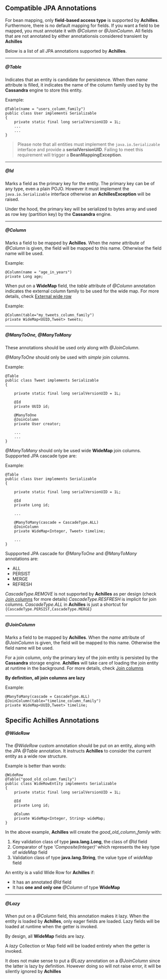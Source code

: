 ## Compatible JPA Annotations

 For bean mapping, only **field-based access type** is supported by **Achilles**. Furthermore, there is no default mapping 
 for fields. If you want a field to be mapped, you must annotate it with *@Column* or *@JoinColumn*. All fields that are not
 annotated by either annotationsis considered transient by **Achilles**
 
 Below is a list of all JPA annotations supported by **Achilles**.    
 
---------------------------------------  
##### @Table

 Indicates that an entity is candidate for persistence. When then *name* attribute is filled, it indicates the name
 of the column family used by by the **Cassandra** engine to store this entity.
 
 Example:
 
	@Table(name = "users_column_family")
	public class User implements Serializable
	{
		private static final long serialVersionUID = 1L;
		...
		...
	}

>	Please note that all entities must implement the `java.io.Serializable`	interface and provide a **serialVersionUID**.
	Failing to meet this requirement will trigger a **BeanMappingException**.
   
   
---------------------------------------	
##### @Id

 Marks a field as the primary key for the entity. The primary key can be of any type, even a plain POJO. However it must 
 implement the `java.io.Serializable` interface otherwise an **AchillesException** will be raised.

 Under the hood, the primary key will be serialized to bytes array and  used as row key (partition key) by the **Cassandra**
 engine.
   

---------------------------------------
##### @Column

 Marks a field to be mapped by **Achilles**. When the *name* attribute of *@Column* is given, the field
 will be mapped to this name. Otherwise the field name will be used.

 Example:

	@Column(name = "age_in_years")
	private Long age; 

 When put on a **WideMap** field, the *table* attribute of *@Column* annotation indicates the external column family to
 be used for the wide map. For more details, check [External wide row](/doanduyhai/achilles/tree/master/documentation/externalWideRow.markdown) 

 Example:

	@Column(table="my_tweets_column_family")
	private WideMap<UUID,Tweet> tweets;
   
   
---------------------------------------	
##### @ManyToOne, @ManyToMany

 These annotations should be used only along with *@JoinColumn*.
 
 *@ManyToOne* should only be used with *simple* join columns. 

 Example:
 
	@Table
	public class Tweet implements Serializable
	{

		private static final long serialVersionUID = 1L;

		@Id
		private UUID id;

		@ManyToOne
		@JoinColumn
		private User creator;
		
		...
		...
	}	

	
 *@ManyToMany* should only be used wide **WideMap** join columns. Suppported JPA cascade type are:

 Example: 
 
	@Table
	public class User implements Serializable
	{

		private static final long serialVersionUID = 1L;

		@Id
		private Long id;

		...

		@ManyToMany(cascade = CascadeType.ALL)
		@JoinColumn
		private WideMap<Integer, Tweet> timeline;

		...
	}	

 Suppported JPA cascade for *@ManyToOne* and *@ManyToMany* annotations are:
 
 * ALL
 * PERSIST
 * MERGE
 * REFRESH 

 *CascadeType.REMOVE* is not supported by **Achilles** as per design (check [Join columns](/doanduyhai/achilles/tree/master/documentation/joinColumns.markdown) for more details)
 *CascadeType.RESFRESH* is implicit for join columns.
 *CascadeType.ALL* in **Achilles** is just a shortcut for `{CascadeType.PERSIST,CascadeType.MERGE}`
   
   
---------------------------------------	
##### @JoinColumn	

 Marks a field to be mapped by **Achilles**. When the *name* attribute of *@JoinColumn* is given, the field
 will be mapped to this name. Otherwise the field name will be used.
 
 For a join column, only the primary key of the join entity is persisted by the **Cassandra** storage engine. 
 **Achilles** will take care of loading the join entity at runtime in the background. For more details, check
 [Join columns](/doanduyhai/achilles/tree/master/documentation/joinColumns.markdown)
 
 **By definition, all join columns are lazy**
 
 Example:

	@ManyToMany(cascade = CascadeType.ALL)
	@JoinColumn(table="timeline_column_family")
	private WideMap<UUID,Tweet> timeline;

## Specific Achilles Annotations	

##### @WideRow

 The *@WideRow* custom annotation should be put on an entity, along with the JPA *@Table* annotation. It instructs
 **Achilles** to consider the current entity as a wide row structure.
 
 Example is better than words:
 
	@WideRow
	@Table("good_old_column_family")
	public class WideRowEntity implements Serializable
	{
		private static final long serialVersionUID = 1L;

		@Id
		private Long id;

		@Column
		private WideMap<Integer, String> wideMap;
	} 

 In the above example, **Achilles** will create the *good_old_column_family* with:
 
 1. Key validation class of type **java.lang.Long**, the class of *@Id* field
 2. Comparator of type *'Composite(Integer)'* which represents the key type of *wideMap* field
 3. Validation class of type **java.lang.String**, the value type of *wideMap* field

   
 An entity is a valid Wide Row for **Achilles** if:

 - It has an annotated *@Id* field
 - It has **one and only one** *@Column* of type **WideMap** 

---------------------------------------	 
##### @Lazy

 When put on a *@Column* field, this annotation makes it lazy. When the entity is loaded by **Achilles**, only eager 
 fields are loaded. Lazy fields will be loaded at runtime when the getter is invoked.

 By design, all **WideMap** fields are lazy.
 
 A *lazy* Collection or Map field will be loaded entirely when the getter is invoked.
 
 It does not make sense to put a *@Lazy* annotation on a *@JoinColumn* since the latter is lazy by definition. However
 doing so will not raise error, it will be silently ignored by **Achilles**